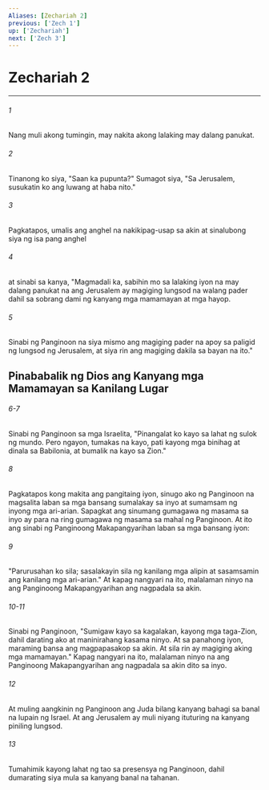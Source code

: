 ```yaml
---
Aliases: [Zechariah 2]
previous: ['Zech 1']
up: ['Zechariah']
next: ['Zech 3']
---
```

# Zechariah 2

***

###### 1
Nang muli akong tumingin, may nakita akong lalaking may dalang panukat. 

###### 2
Tinanong ko siya, "Saan ka pupunta?" Sumagot siya, "Sa Jerusalem, susukatin ko ang luwang at haba nito." 

###### 3
Pagkatapos, umalis ang anghel na nakikipag-usap sa akin at sinalubong siya ng isa pang anghel 

###### 4
at sinabi sa kanya, "Magmadali ka, sabihin mo sa lalaking iyon na may dalang panukat na ang Jerusalem ay magiging lungsod na walang pader dahil sa sobrang dami ng kanyang mga mamamayan at mga hayop. 

###### 5
Sinabi ng Panginoon na siya mismo ang magiging pader na apoy sa paligid ng lungsod ng Jerusalem, at siya rin ang magiging dakila sa bayan na ito." 

## Pinababalik ng Dios ang Kanyang mga Mamamayan sa Kanilang Lugar

###### 6-7
Sinabi ng Panginoon sa mga Israelita, "Pinangalat ko kayo sa lahat ng sulok ng mundo. Pero ngayon, tumakas na kayo, pati kayong mga binihag at dinala sa Babilonia, at bumalik na kayo sa Zion." 

###### 8
Pagkatapos kong makita ang pangitaing iyon, sinugo ako ng Panginoon na magsalita laban sa mga bansang sumalakay sa inyo at sumamsam ng inyong mga ari-arian. Sapagkat ang sinumang gumagawa ng masama sa inyo ay para na ring gumagawa ng masama sa mahal ng Panginoon. At ito ang sinabi ng Panginoong Makapangyarihan laban sa mga bansang iyon: 

###### 9
"Parurusahan ko sila; sasalakayin sila ng kanilang mga alipin at sasamsamin ang kanilang mga ari-arian." At kapag nangyari na ito, malalaman ninyo na ang Panginoong Makapangyarihan ang nagpadala sa akin.

###### 10-11
Sinabi ng Panginoon, "Sumigaw kayo sa kagalakan, kayong mga taga-Zion, dahil darating ako at maninirahang kasama ninyo. At sa panahong iyon, maraming bansa ang magpapasakop sa akin. At sila rin ay magiging aking mga mamamayan." Kapag nangyari na ito, malalaman ninyo na ang Panginoong Makapangyarihan ang nagpadala sa akin dito sa inyo. 

###### 12
At muling aangkinin ng Panginoon ang Juda bilang kanyang bahagi sa banal na lupain ng Israel. At ang Jerusalem ay muli niyang ituturing na kanyang piniling lungsod. 

###### 13
Tumahimik kayong lahat ng tao sa presensya ng Panginoon, dahil dumarating siya mula sa kanyang banal na tahanan.
